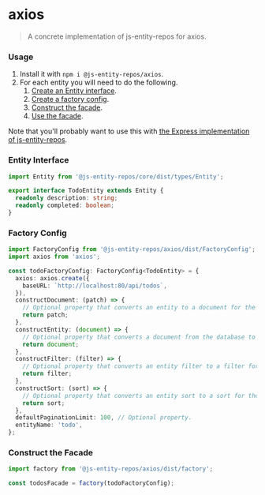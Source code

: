# axios
> A concrete implementation of js-entity-repos for axios.

### Usage
1. Install it with `npm i @js-entity-repos/axios`.
1. For each entity you will need to do the following.
    1. [Create an Entity interface](#entity-interface).
    1. [Create a factory config](#factory-config).
    1. [Construct the facade](#construct-the-facade).
    1. [Use the facade](https://github.com/js-entity-repos/core/blob/master/docs/facade.md).

Note that you'll probably want to use this with [the Express implementation of js-entity-repos](https://github.com/js-entity-repos/express).

### Entity Interface

```ts
import Entity from '@js-entity-repos/core/dist/types/Entity';

export interface TodoEntity extends Entity {
  readonly description: string;
  readonly completed: boolean;
}
```

### Factory Config

```ts
import FactoryConfig from '@js-entity-repos/axios/dist/FactoryConfig';
import axios from 'axios';

const todoFactoryConfig: FactoryConfig<TodoEntity> = {
  axios: axios.create({
    baseURL: `http://localhost:80/api/todos`,
  }),
  constructDocument: (patch) => {
    // Optional property that converts an entity to a document for the database.
    return patch;
  },
  constructEntity: (document) => {
    // Optional property that converts a document from the database to an entity.
    return document;
  },
  constructFilter: (filter) => {
    // Optional property that converts an entity filter to a filter for the DB.
    return filter;
  },
  constructSort: (sort) => {
    // Optional property that converts an entity sort to a sort for the DB.
    return sort;
  },
  defaultPaginationLimit: 100, // Optional property.
  entityName: 'todo',
};
```

### Construct the Facade

```ts
import factory from '@js-entity-repos/axios/dist/factory';

const todosFacade = factory(todoFactoryConfig);
```
